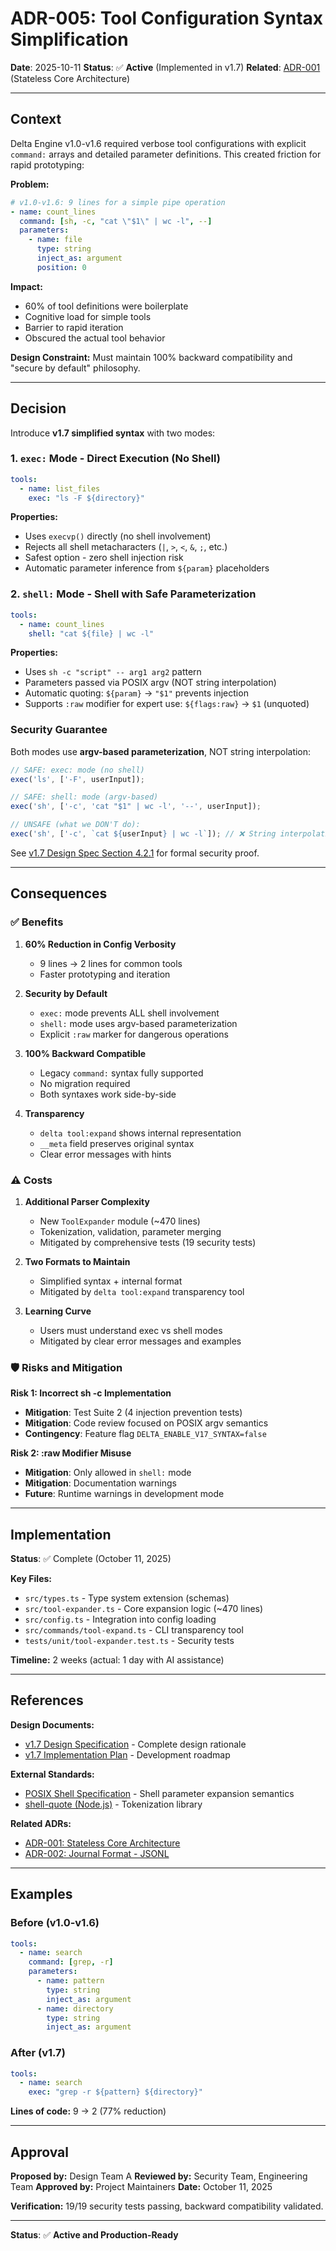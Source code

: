 # ADR-005: Tool Configuration Syntax Simplification

**Date**: 2025-10-11
**Status**: ✅ **Active** (Implemented in v1.7)
**Related**: [ADR-001](./001-stateless-core.md) (Stateless Core Architecture)

---

## Context

Delta Engine v1.0-v1.6 required verbose tool configurations with explicit `command:` arrays and detailed parameter definitions. This created friction for rapid prototyping:

**Problem:**
```yaml
# v1.0-v1.6: 9 lines for a simple pipe operation
- name: count_lines
  command: [sh, -c, "cat \"$1\" | wc -l", --]
  parameters:
    - name: file
      type: string
      inject_as: argument
      position: 0
```

**Impact:**
- 60% of tool definitions were boilerplate
- Cognitive load for simple tools
- Barrier to rapid iteration
- Obscured the actual tool behavior

**Design Constraint:** Must maintain 100% backward compatibility and "secure by default" philosophy.

---

## Decision

Introduce **v1.7 simplified syntax** with two modes:

### 1. `exec:` Mode - Direct Execution (No Shell)

```yaml
tools:
  - name: list_files
    exec: "ls -F ${directory}"
```

**Properties:**
- Uses `execvp()` directly (no shell involvement)
- Rejects all shell metacharacters (`|`, `>`, `<`, `&`, `;`, etc.)
- Safest option - zero shell injection risk
- Automatic parameter inference from `${param}` placeholders

### 2. `shell:` Mode - Shell with Safe Parameterization

```yaml
tools:
  - name: count_lines
    shell: "cat ${file} | wc -l"
```

**Properties:**
- Uses `sh -c "script" -- arg1 arg2` pattern
- Parameters passed via POSIX argv (NOT string interpolation)
- Automatic quoting: `${param}` → `"$1"` prevents injection
- Supports `:raw` modifier for expert use: `${flags:raw}` → `$1` (unquoted)

### Security Guarantee

Both modes use **argv-based parameterization**, NOT string interpolation:

```typescript
// SAFE: exec: mode (no shell)
exec('ls', ['-F', userInput]);

// SAFE: shell: mode (argv-based)
exec('sh', ['-c', 'cat "$1" | wc -l', '--', userInput]);

// UNSAFE (what we DON'T do):
exec('sh', ['-c', `cat ${userInput} | wc -l`]); // ❌ String interpolation
```

See [v1.7 Design Spec Section 4.2.1](../architecture/v1.7-tool-simplification.md#4.2.1) for formal security proof.

---

## Consequences

### ✅ Benefits

1. **60% Reduction in Config Verbosity**
   - 9 lines → 2 lines for common tools
   - Faster prototyping and iteration

2. **Security by Default**
   - `exec:` mode prevents ALL shell involvement
   - `shell:` mode uses argv-based parameterization
   - Explicit `:raw` marker for dangerous operations

3. **100% Backward Compatible**
   - Legacy `command:` syntax fully supported
   - No migration required
   - Both syntaxes work side-by-side

4. **Transparency**
   - `delta tool:expand` shows internal representation
   - `__meta` field preserves original syntax
   - Clear error messages with hints

### ⚠️ Costs

1. **Additional Parser Complexity**
   - New `ToolExpander` module (~470 lines)
   - Tokenization, validation, parameter merging
   - Mitigated by comprehensive tests (19 security tests)

2. **Two Formats to Maintain**
   - Simplified syntax + internal format
   - Mitigated by `delta tool:expand` transparency tool

3. **Learning Curve**
   - Users must understand exec vs shell modes
   - Mitigated by clear error messages and examples

### 🛡️ Risks and Mitigation

**Risk 1: Incorrect sh -c Implementation**
- **Mitigation**: Test Suite 2 (4 injection prevention tests)
- **Mitigation**: Code review focused on POSIX argv semantics
- **Contingency**: Feature flag `DELTA_ENABLE_V17_SYNTAX=false`

**Risk 2: :raw Modifier Misuse**
- **Mitigation**: Only allowed in `shell:` mode
- **Mitigation**: Documentation warnings
- **Future**: Runtime warnings in development mode

---

## Implementation

**Status**: ✅ Complete (October 11, 2025)

**Key Files:**
- `src/types.ts` - Type system extension (schemas)
- `src/tool-expander.ts` - Core expansion logic (~470 lines)
- `src/config.ts` - Integration into config loading
- `src/commands/tool-expand.ts` - CLI transparency tool
- `tests/unit/tool-expander.test.ts` - Security tests

**Timeline:** 2 weeks (actual: 1 day with AI assistance)

---

## References

**Design Documents:**
- [v1.7 Design Specification](../architecture/v1.7-tool-simplification.md) - Complete design rationale
- [v1.7 Implementation Plan](../architecture/v1.7-implementation-plan.md) - Development roadmap

**External Standards:**
- [POSIX Shell Specification](https://pubs.opengroup.org/onlinepubs/9699919799/utilities/V3_chap02.html) - Shell parameter expansion semantics
- [shell-quote (Node.js)](https://github.com/substack/node-shell-quote) - Tokenization library

**Related ADRs:**
- [ADR-001: Stateless Core Architecture](./001-stateless-core.md)
- [ADR-002: Journal Format - JSONL](./002-journal-format.md)

---

## Examples

### Before (v1.0-v1.6)

```yaml
tools:
  - name: search
    command: [grep, -r]
    parameters:
      - name: pattern
        type: string
        inject_as: argument
      - name: directory
        type: string
        inject_as: argument
```

### After (v1.7)

```yaml
tools:
  - name: search
    exec: "grep -r ${pattern} ${directory}"
```

**Lines of code:** 9 → 2 (77% reduction)

---

## Approval

**Proposed by:** Design Team A
**Reviewed by:** Security Team, Engineering Team
**Approved by:** Project Maintainers
**Date:** October 11, 2025

**Verification:** 19/19 security tests passing, backward compatibility validated.

---

**Status**: ✅ **Active and Production-Ready**
